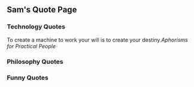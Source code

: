 ## Sam's Quote Page

### Technology Quotes
To create a machine to work your will is to create your destiny._Aphorisms for Practical People_


### Philosophy Quotes



### Funny Quotes


